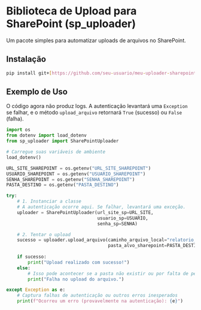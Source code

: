 # Biblioteca de Upload para SharePoint (sp_uploader)

Um pacote simples para automatizar uploads de arquivos no SharePoint.

## Instalação

```bash
pip install git+[https://github.com/seu-usuario/meu-uploader-sharepoint.git](https://github.com/seu-usuario/meu-uploader-sharepoint.git)
```

## Exemplo de Uso

O código agora não produz logs. A autenticação levantará uma `Exception` se falhar, e o método `upload_arquivo` retornará `True` (sucesso) ou `False` (falha).

```python
import os
from dotenv import load_dotenv
from sp_uploader import SharePointUploader

# Carregue suas variáveis de ambiente
load_dotenv()

URL_SITE_SHAREPOINT = os.getenv("URL_SITE_SHAREPOINT")
USUARIO_SHAREPOINT = os.getenv("USUARIO_SHAREPOINT")
SENHA_SHAREPOINT = os.getenv("SENHA_SHAREPOINT")
PASTA_DESTINO = os.getenv("PASTA_DESTINO")

try:
    # 1. Instanciar a classe
    # A autenticação ocorre aqui. Se falhar, levantará uma exceção.
    uploader = SharePointUploader(url_site_sp=URL_SITE,
                                  usuario_sp=USUARIO,
                                  senha_sp=SENHA)

    # 2. Tentar o upload
    sucesso = uploader.upload_arquivo(caminho_arquivo_local="relatorio_suri.csv",
                                      pasta_alvo_sharepoint=PASTA_DESTINO)
    
    if sucesso:
        print("Upload realizado com sucesso!")
    else:
        # Isso pode acontecer se a pasta não existir ou por falta de permissão
        print("Falha no upload do arquivo.")

except Exception as e:
    # Captura falhas de autenticação ou outros erros inesperados
    print(f"Ocorreu um erro (provavelmente na autenticação): {e}")

```